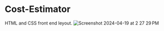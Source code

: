# Cost-Estimator
HTML and CSS front end leyout.
![Screenshot 2024-04-19 at 2 27 29 PM](https://github.com/Dorelis26/Cost-Estimator/assets/115403319/239066c8-b0a0-4718-86e1-6326bbf21158)
